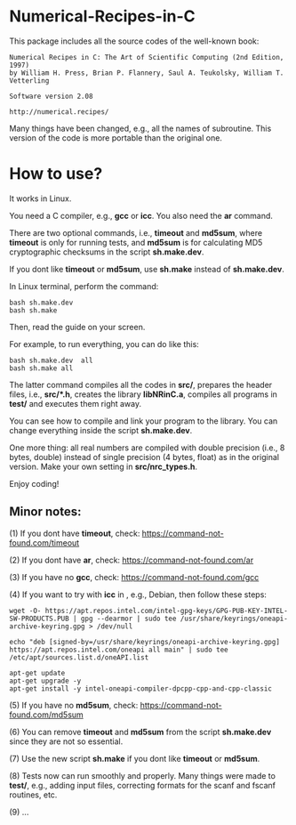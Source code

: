 # Numerical-Recipes-in-C

This package includes all the source codes of the well-known book:

    Numerical Recipes in C: The Art of Scientific Computing (2nd Edition, 1997)
    by William H. Press, Brian P. Flannery, Saul A. Teukolsky, William T. Vetterling
    
    Software version 2.08
    
    http://numerical.recipes/

Many things have been changed, e.g., all the names of subroutine. This version of the code is more portable than the original one.

# How to use? 

It works in Linux. 

You need a C compiler, e.g., **gcc** or **icc**. You also need the **ar** command.

There are two optional commands, i.e., **timeout** and **md5sum**, where **timeout** is only for running tests, and **md5sum** is for calculating MD5 cryptographic checksums in the script **sh.make.dev**.

If you dont like **timeout** or **md5sum**, use **sh.make** instead of **sh.make.dev**.

In Linux terminal, perform the command:

    bash sh.make.dev
    bash sh.make

Then, read the guide on your screen. 

For example, to run everything, you can do like this:

    bash sh.make.dev  all 
    bash sh.make all 

The latter command compiles all the codes in **src/**, prepares the header files, i.e., **src/\*.h**, creates the library **libNRinC.a**, compiles all programs in **test/** and executes them right away. 

You can see how to compile and link your program to the library. You can change everything inside the script **sh.make.dev**.

One more thing: all real numbers are compiled with double precision (i.e., 8 bytes, double) instead of single precision (4 bytes, float) as in the original version. Make your own setting in **src/nrc_types.h**.

Enjoy coding!

Minor notes:
-------------

(1) If you dont have **timeout**, check: 
    https://command-not-found.com/timeout

(2) If you dont have **ar**, check: 
    https://command-not-found.com/ar
    
(3) If you have no **gcc**, check: 
    https://command-not-found.com/gcc

(4) If you want to try with **icc** in , e.g., Debian, then follow these steps:

    wget -O- https://apt.repos.intel.com/intel-gpg-keys/GPG-PUB-KEY-INTEL-SW-PRODUCTS.PUB | gpg --dearmor | sudo tee /usr/share/keyrings/oneapi-archive-keyring.gpg > /dev/null

    echo "deb [signed-by=/usr/share/keyrings/oneapi-archive-keyring.gpg] https://apt.repos.intel.com/oneapi all main" | sudo tee /etc/apt/sources.list.d/oneAPI.list

    apt-get update 
    apt-get upgrade -y 
    apt-get install -y intel-oneapi-compiler-dpcpp-cpp-and-cpp-classic

(5) If you have no **md5sum**, check: 
    https://command-not-found.com/md5sum
    
(6) You can remove **timeout** and **md5sum** from the script **sh.make.dev** since they are not so essential.

(7) Use the new script **sh.make** if you dont like **timeout** or **md5sum**. 

(8) Tests now can run smoothly and properly. Many things were made to **test/**, e.g., adding input files, correcting formats for the scanf and fscanf routines, etc.

(9) ...
